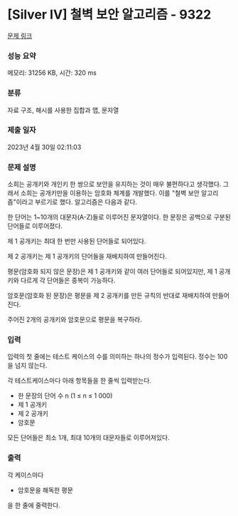 # [Silver IV] 철벽 보안 알고리즘 - 9322 

[문제 링크](https://www.acmicpc.net/problem/9322) 

### 성능 요약

메모리: 31256 KB, 시간: 320 ms

### 분류

자료 구조, 해시를 사용한 집합과 맵, 문자열

### 제출 일자

2023년 4월 30일 02:11:03

### 문제 설명

<p>소희는 공개키와 개인키 한 쌍으로 보안을 유지하는 것이 매우 불편하다고 생각했다. 그래서 소희는 공개키만을 이용하는 암호화 체계를 개발했다. 이를 "철벽 보안 알고리즘"이라고 부르기로 했다. 알고리즘은 다음과 같다.</p>

<p>한 단어는 1~10개의 대문자(A-Z)들로 이루어진 문자열이다. 한 문장은 공백으로 구분된 단어들로 이루어졌다.</p>

<p>제 1 공개키는 최대 한 번만 사용된 단어들로 되어있다.</p>

<p>제 2 공개키는 제 1 공개키의 단어들을 재배치하여 만들어진다.</p>

<p>평문(암호화 되지 않은 문장)은 제 1 공개키와 같이 여러 단어들로 되어있지만, 제 1 공개키와 다르게 각 단어들은 중복이 가능하다.</p>

<p>암호문(암호화 된 문장)은 평문을 제 2 공개키를 만든 규칙의 반대로 재배치하여 만들어진다.</p>

<p>주어진 2개의 공개키와 암호문으로 평문을 복구하라.</p>

### 입력 

 <p>입력의 첫 줄에는 테스트 케이스의 수를 의미하는 하나의 정수가 입력된다. 정수는 100을 넘지 않는다.</p>

<p>각 테스트케이스마다 아래 항목들을 한 줄씩 입력받는다.</p>

<ul>
	<li>한 문장의 단어 수 n (1 ≤ n ≤ 1 000)</li>
	<li>제 1 공개키</li>
	<li>제 2 공개키</li>
	<li>암호문</li>
</ul>

<p>모든 단어들은 최소 1개, 최대 10개의 대문자들로 이루어져있다.</p>

### 출력 

 <p>각 케이스마다</p>

<ul>
	<li>암호문을 해독한 평문</li>
</ul>

<p>을 한 줄에 줄력한다.</p>

